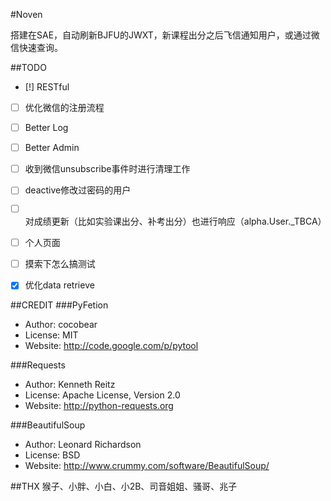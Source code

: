 #Noven

搭建在SAE，自动刷新BJFU的JWXT，新课程出分之后飞信通知用户，或通过微信快速查询。


##TODO
* [!] RESTful
* [ ] 优化微信的注册流程
* [ ] Better Log
* [ ] Better Admin
* [ ] 收到微信unsubscribe事件时进行清理工作
* [ ] deactive修改过密码的用户

* [ ] 对成绩更新（比如实验课出分、补考出分）也进行响应（alpha.User._TBCA）
* [ ] 个人页面
* [ ] 摸索下怎么搞测试

* [x] 优化data retrieve

##CREDIT
###PyFetion
*   Author: cocobear
*   License: MIT
*   Website: <http://code.google.com/p/pytool>

###Requests
*   Author: Kenneth Reitz
*   License: Apache License, Version 2.0
*   Website: <http://python-requests.org>

###BeautifulSoup
*   Author: Leonard Richardson
*   License: BSD
*   Website: <http://www.crummy.com/software/BeautifulSoup/>


##THX
猴子、小胖、小白、小2B、司音姐姐、骚哥、兆子
